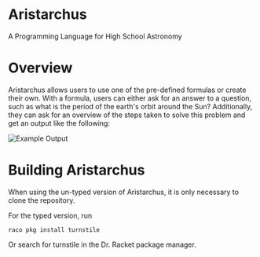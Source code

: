 # Aristarchus
A Programming Language for High School Astronomy

# Overview

Aristarchus allows users to use one of the pre-defined formulas or create their own. With a formula, users can either ask for an answer to a question, such as what is the period of the earth's orbit around the Sun? Additionally, they can ask for an overview of the steps taken to solve this problem and get an output like the following: 

![Example Output](https://imgur.com/a/CNozI37)

# Building Aristarchus

When using the un-typed version of Aristarchus, it is only necessary to clone the repository. 

For the typed version, run 

```
raco pkg install turnstile
```

Or search for turnstile in the Dr. Racket package manager.